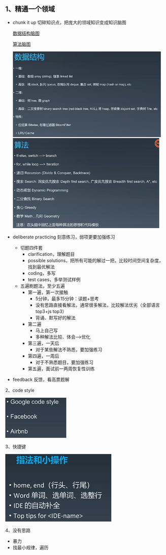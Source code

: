 ## 1、精通一个领域

- chunk it up 切碎知识点，把庞大的领域知识变成知识脑图

  [数据结构脑图](http://naotu.baidu.com/file/b832f043e2ead159d584cca4efb19703?token=7a6a56eb2630548c)

  [算法脑图](http://naotu.baidu.com/file/0a53d3a5343bd86375f348b2831d3610?token=5ab1de1c90d5f3ec)

  <img src="../../assets/image-20230130221459910.png" alt="image-20230130221459910" style="zoom:70%;" />

  <img src="../../assets/image-20230130221626916.png" alt="image-20230130221626916" style="zoom:67%;" />

- deliberate practicing 刻意练习，弱项更要加强练习

  - 切题四件套
    - clarification，理解题目
    - possible solutions，把所有可能的解过一把，比较时间空间复杂度，找到最优解法
    - coding，多写
    - test cases，多举测试样例
  - 五遍刷题法，至少五遍
    - 第一遍，第一次接触
      - 5分钟，最多15分钟：读题+思考
      - 没有思路直接看解法，通常很多解法，比较解法优劣（全部语言top3+js top3）
      - 背诵、默写好的解法
    - 第二遍
      - 马上自己写
      - 多种解法比较、体会-->优化
    - 第三遍，一天后
      - 对于某些解法不熟悉，要加强练习
    - 第四遍，一周后
      - 对于不熟悉题目，要加强练习
    - 第五遍，面试前一两周恢复性训练

- feedback 反馈，看高票题解

2、code style

<img src="../../assets/image-20230130225010333.png" alt="image-20230130225010333" style="zoom:80%;" />

3、快捷键

<img src="../../assets/image-20230130224952410.png" alt="image-20230130224952410" style="zoom:80%;" />

4、没有思路

- 暴力
- 找最小规律，遍历



